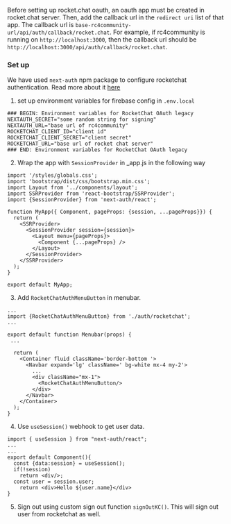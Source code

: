 Before setting up rocket.chat oauth, an oauth app must be created in rocket.chat server. Then, add the callback url in the `redirect uri` list of that app. 
The callback url is `base-rc4community-url/api/auth/callback/rocket.chat`. For example, if rc4community is running on `http://localhost:3000`, then the callback url should be `http://localhost:3000/api/auth/callback/rocket.chat`.
### Set up
We have used `next-auth` npm package to configure rocketchat authentication. Read more about it [here](https://next-auth.js.org/)

1. set up environment variables for firebase config in `.env.local`

```
### BEGIN: Environment variables for RocketChat OAuth legacy
NEXTAUTH_SECRET="some random string for signing"
NEXTAUTH_URL="base url of rc4community"
ROCKETCHAT_CLIENT_ID="client id"
ROCKETCHAT_CLIENT_SECRET="client secret"
ROCKETCHAT_URL="base url of rocket chat server"
### END: Environment variables for RocketChat OAuth legacy
```

2. Wrap the app with `SessionProvider` in _app.js in the following way
```
import '/styles/globals.css';
import 'bootstrap/dist/css/bootstrap.min.css';
import Layout from '../components/layout';
import SSRProvider from 'react-bootstrap/SSRProvider';
import {SessionProvider} from 'next-auth/react';

function MyApp({ Component, pageProps: {session, ...pageProps}}) {
  return (
    <SSRProvider>
      <SessionProvider session={session}>
        <Layout menu={pageProps}>
          <Component {...pageProps} />
        </Layout>
      </SessionProvider>
    </SSRProvider>
  );
}

export default MyApp;

```
3. Add `RocketChatAuthMenuButton` in menubar.
```
...
import {RocketChatAuthMenuButton} from './auth/rocketchat';
...

export default function Menubar(props) {
 ...

  return (
    <Container fluid className='border-bottom '>
      <Navbar expand='lg' className=' bg-white mx-4 my-2'>
        ...
        <div className="mx-1">
          <RocketChatAuthMenuButton/>
        </div>
      </Navbar>
    </Container>
  );
}
```
4. Use `useSession()` webhook to get user data.
```
import { useSession } from "next-auth/react";
...
...
export default Component(){
  const {data:session} = useSession();
  if(!session)
    return <div/>;
  const user = session.user;
    return <div>Hello ${user.name}</div>
}
```
5. Sign out using custom sign out function `signOutKC()`. This will sign out user from rocketchat as well.
